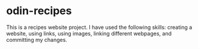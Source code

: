 # odin-recipes
This is a recipes website project. I have used the following skills: creating a website, using links, using images, linking different webpages, and committing my changes. 
